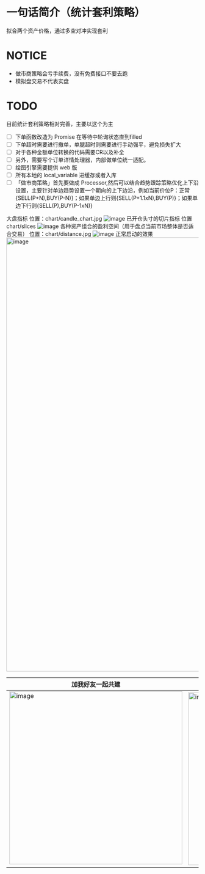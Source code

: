 # 一句话简介（统计套利策略）
拟合两个资产价格，通过多空对冲实现套利

# NOTICE
- 做市商策略会亏手续费，没有免费接口不要去跑
- 模拟盘交易不代表实盘


# TODO
目前统计套利策略相对完善，主要以这个为主
- [ ] 下单函数改造为 Promise 在等待中轮询状态直到filled
- [ ] 下单超时需要进行撤单，单腿超时则需要进行手动强平，避免损失扩大
- [ ] 对于各种金额单位转换的代码需要CR以及补全
- [ ] 另外，需要写个订单详情处理器，内部做单位统一适配。
- [ ] 绘图引擎需要提供 web 版
- [ ] 所有本地的 local_variable 进缓存或者入库
- [ ] 「做市商策略」首先要做成 Processor,然后可以结合趋势跟踪策略优化上下沿设置，主要针对单边趋势设置一个朝向的上下边沿，例如当前价位P：正常{SELL(P+N),BUY(P-N)}；如果单边上行则{SELL(P+1.1xN),BUY(P)}；如果单边下行则{SELL(P),BUY(P-1xN)}

大盘指标 位置：chart/candle_chart.jpg
![image](https://github.com/user-attachments/assets/c7a59364-de1e-4029-87fc-788f5cfb83e8)
已开仓头寸的切片指标 位置 chart/slices
![image](https://github.com/user-attachments/assets/5724d877-1c7c-4f24-9ac7-329ce9c87749)
各种资产组合的盈利空间（用于盘点当前市场整体是否适合交易） 位置：chart/distance.jpg
![image](https://github.com/user-attachments/assets/c15c4ed6-4486-46ac-8d06-d5213801466f)
正常启动的效果
<img width="1136" alt="image" src="https://github.com/user-attachments/assets/02847ccb-d633-4091-a197-ac1c5abb7611" />

| ​**加我好友一起共建**​       | ​**觉得有用也可以请我喝咖啡​**​ |
|--------------------|-------------------------------|
| ​<img width="453" alt="image" src="https://github.com/user-attachments/assets/4b5b6ba4-b196-43d8-9527-37acf52ec878" /> | <img width="452" alt="image" src="https://github.com/user-attachments/assets/6f06f1f2-82bb-4be8-97bf-39f32b551aff" /> |
